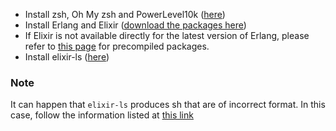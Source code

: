 - Install zsh, Oh My zsh and PowerLevel10k ([here](https://dev.to/abdfnx/oh-my-zsh-powerlevel10k-cool-terminal-1no0))
- Install Erlang and Elixir ([download the packages here](https://www.erlang-solutions.com/downloads/))
- If Elixir is not available directly for the latest version of Erlang, please refer to [this page](https://elixir-lang.org/install.html#precompiled-package) for precompiled packages.
- Install elixir-ls ([here](https://github.com/elixir-lsp/elixir-ls#building-and-running))

### Note

It can happen that `elixir-ls` produces sh that are of incorrect format. In this case, follow the information listed
at [this link](https://stackoverflow.com/a/27934455/8620481)
